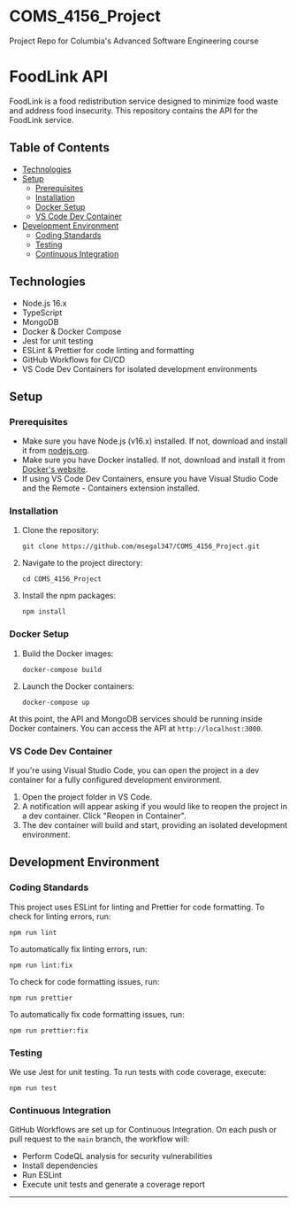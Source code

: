 # COMS_4156_Project
Project Repo for Columbia's Advanced Software Engineering course

# FoodLink API

FoodLink is a food redistribution service designed to minimize food waste and address food insecurity. This repository contains the API for the FoodLink service.

## Table of Contents

- [Technologies](#technologies)
- [Setup](#setup)
  - [Prerequisites](#prerequisites)
  - [Installation](#installation)
  - [Docker Setup](#docker-setup)
  - [VS Code Dev Container](#vs-code-dev-container)
- [Development Environment](#development-environment)
  - [Coding Standards](#coding-standards)
  - [Testing](#testing)
  - [Continuous Integration](#continuous-integration)

## Technologies

- Node.js 16.x
- TypeScript
- MongoDB
- Docker & Docker Compose
- Jest for unit testing
- ESLint & Prettier for code linting and formatting
- GitHub Workflows for CI/CD
- VS Code Dev Containers for isolated development environments

## Setup

### Prerequisites

- Make sure you have Node.js (v16.x) installed. If not, download and install it from [nodejs.org](https://nodejs.org/).
- Make sure you have Docker installed. If not, download and install it from [Docker's website](https://www.docker.com/products/docker-desktop).
- If using VS Code Dev Containers, ensure you have Visual Studio Code and the Remote - Containers extension installed.

### Installation

1. Clone the repository:

    ```
    git clone https://github.com/msegal347/COMS_4156_Project.git
    ```

2. Navigate to the project directory:

    ```
    cd COMS_4156_Project
    ```

3. Install the npm packages:

    ```
    npm install
    ```

### Docker Setup

1. Build the Docker images:

    ```
    docker-compose build
    ```

2. Launch the Docker containers:

    ```
    docker-compose up
    ```

At this point, the API and MongoDB services should be running inside Docker containers. You can access the API at `http://localhost:3000`.

### VS Code Dev Container

If you're using Visual Studio Code, you can open the project in a dev container for a fully configured development environment.

1. Open the project folder in VS Code.
2. A notification will appear asking if you would like to reopen the project in a dev container. Click "Reopen in Container".
3. The dev container will build and start, providing an isolated development environment.

## Development Environment

### Coding Standards

This project uses ESLint for linting and Prettier for code formatting. To check for linting errors, run:

```
npm run lint
```

To automatically fix linting errors, run:

```
npm run lint:fix
```

To check for code formatting issues, run:

```
npm run prettier
```

To automatically fix code formatting issues, run:

```
npm run prettier:fix
```

### Testing

We use Jest for unit testing. To run tests with code coverage, execute:

```
npm run test
```

### Continuous Integration

GitHub Workflows are set up for Continuous Integration. On each push or pull request to the `main` branch, the workflow will:

- Perform CodeQL analysis for security vulnerabilities
- Install dependencies
- Run ESLint
- Execute unit tests and generate a coverage report

---
